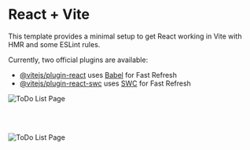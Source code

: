 # React + Vite

This template provides a minimal setup to get React working in Vite with HMR and some ESLint rules.

Currently, two official plugins are available:

- [@vitejs/plugin-react](https://github.com/vitejs/vite-plugin-react/blob/main/packages/plugin-react/README.md) uses [Babel](https://babeljs.io/) for Fast Refresh
- [@vitejs/plugin-react-swc](https://github.com/vitejs/vite-plugin-react-swc) uses [SWC](https://swc.rs/) for Fast Refresh

![ToDo List Page](https://github.com/user-attachments/assets/e25982b6-c81a-4701-a2b4-c94bc83b4848)

<br><br>

![ToDo List Page](https://github.com/user-attachments/assets/9159fce8-82ac-4f91-a9d7-345c9e873a7a)
